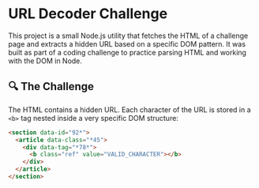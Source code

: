 # URL Decoder Challenge

This project is a small Node.js utility that fetches the HTML of a challenge page and extracts a hidden URL based on a specific DOM pattern. It was built as part of a coding challenge to practice parsing HTML and working with the DOM in Node.

## 🔍 The Challenge
The HTML contains a hidden URL. Each character of the URL is stored in a `<b>` tag nested inside a very specific DOM structure:

```html
<section data-id="92*">
  <article data-class="*45">
    <div data-tag="*78*">
      <b class="ref" value="VALID_CHARACTER"></b>
    </div>
  </article>
</section>
